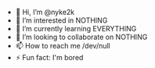- 👋 Hi, I’m @nyke2k
- 👀 I’m interested in NOTHING
- 🌱 I’m currently learning EVERYTHING
- 💞️ I’m looking to collaborate on NOTHING
- 📫 How to reach me /dev/null
- ⚡ Fun fact: I'm bored

<!---
nyke2k/nyke2k is a ✨ special ✨ repository because its `README.md` (this file) appears on your GitHub profile.
You can click the Preview link to take a look at your changes.
--->
